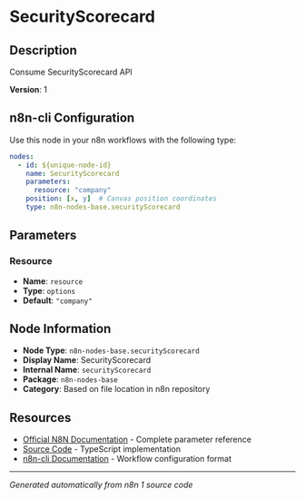 # SecurityScorecard

## Description

Consume SecurityScorecard API

**Version**: 1

## n8n-cli Configuration

Use this node in your n8n workflows with the following type:

```yaml
nodes:
  - id: ${unique-node-id}
    name: SecurityScorecard
    parameters:
      resource: "company"
    position: [x, y]  # Canvas position coordinates
    type: n8n-nodes-base.securityScorecard
```

## Parameters

### Resource

- **Name**: `resource`
- **Type**: `options`
- **Default**: `"company"`


## Node Information

- **Node Type**: `n8n-nodes-base.securityScorecard`
- **Display Name**: SecurityScorecard
- **Internal Name**: `securityScorecard`
- **Package**: `n8n-nodes-base`
- **Category**: Based on file location in n8n repository

## Resources

- [Official N8N Documentation](https://docs.n8n.io/integrations/builtin/app-nodes/n8n-nodes-base.securityscorecard/) - Complete parameter reference
- [Source Code](https://github.com/n8n-io/n8n/blob/master/packages/nodes-base/nodes/SecurityScorecard/SecurityScorecard.node.ts) - TypeScript implementation
- [n8n-cli Documentation](https://github.com/edenreich/n8n-cli) - Workflow configuration format

---
*Generated automatically from n8n 1 source code*
